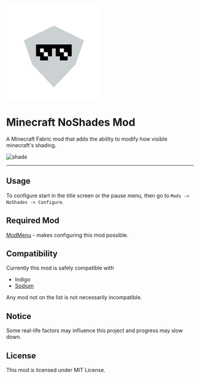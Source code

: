 <img src="src/main/resources/pack.png" width="256">

# Minecraft NoShades Mod

A Minecraft Fabric mod that adds the ability to modify how visible minecraft's shading.

![shade](https://user-images.githubusercontent.com/89975834/131935984-dd9ce9c2-cf76-4cbd-a3e0-b436f77cfbd1.gif)

---

## Usage

To configure start in the title screen or the pause menu, then go to `Mods -> NoShades -> Configure`.

## Required Mod

[ModMenu](https://github.com/TerraformersMC/ModMenu) - makes configuring this mod possible.

## Compatibility

Currently this mod is safely compatible with
 - Indigo
 - [Sodium](https://github.com/CaffeineMC/sodium-fabric)

Any mod not on the list is not necessarily incompatible.

## Notice

Some real-life factors may influence this project and progress may slow down.

## License

This mod is licensed under MIT License.
